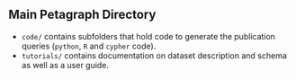 ## Main Petagraph Directory

- `code/` contains subfolders that hold code to generate the publication queries (`python`, `R` and `cypher` code).
- `tutorials/` contains documentation on dataset description and schema as well as a user guide.
